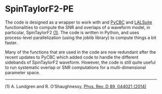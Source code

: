 # SpinTaylorF2-PE
The code is designed as a wrapper to work with and [PyCBC](https://github.com/ligo-cbc/pycbc) and [LALSuite](https://wiki.ligo.org/DASWG/LALSuite) 
functionalities to compute the SNR and overlaps of a waveform model, 
in particular, SpinTaylorF2 [(1)](https://journals.aps.org/prd/abstract/10.1103/PhysRevD.89.044021). 
The code is written in Python, and uses 
process-level parallelization (using the joblib library) to compute 
things a bit faster. 
    
Many of the functions that are used in the code are now redundant after 
the recent updates to PyCBC which added code to handle the different 
sidebands of SpinTaylorF2 waveform. However, the code is still quite 
useful to run systematic overlap or SNR computations for a multi-dimensional parameter space.
 
---
(1) A. Lundgren and R. O’Shaughnessy, [Phys. Rev. D 89, 044021 (2014)](https://journals.aps.org/prd/abstract/10.1103/PhysRevD.89.044021)
